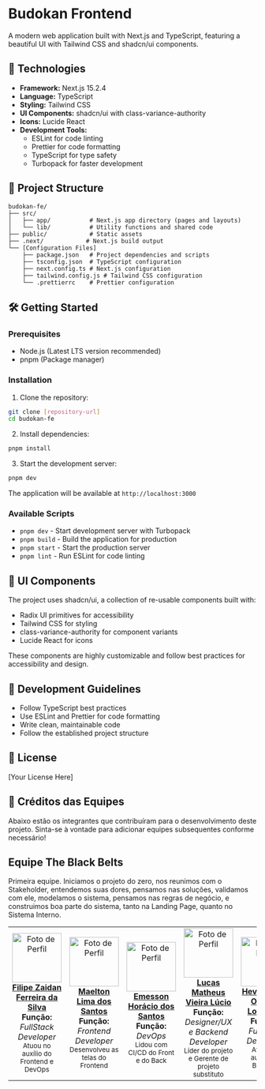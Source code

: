 # Budokan Frontend

A modern web application built with Next.js and TypeScript, featuring a beautiful UI with Tailwind CSS and shadcn/ui components.

## 🚀 Technologies

- **Framework:** Next.js 15.2.4
- **Language:** TypeScript
- **Styling:** Tailwind CSS
- **UI Components:** shadcn/ui with class-variance-authority
- **Icons:** Lucide React
- **Development Tools:**
  - ESLint for code linting
  - Prettier for code formatting
  - TypeScript for type safety
  - Turbopack for faster development

## 📁 Project Structure

```
budokan-fe/
├── src/
│   ├── app/           # Next.js app directory (pages and layouts)
│   └── lib/           # Utility functions and shared code
├── public/            # Static assets
├── .next/            # Next.js build output
└── [Configuration Files]
    ├── package.json   # Project dependencies and scripts
    ├── tsconfig.json  # TypeScript configuration
    ├── next.config.ts # Next.js configuration
    ├── tailwind.config.js # Tailwind CSS configuration
    └── .prettierrc    # Prettier configuration
```

## 🛠️ Getting Started

### Prerequisites

- Node.js (Latest LTS version recommended)
- pnpm (Package manager)

### Installation

1. Clone the repository:

```bash
git clone [repository-url]
cd budokan-fe
```

2. Install dependencies:

```bash
pnpm install
```

3. Start the development server:

```bash
pnpm dev
```

The application will be available at `http://localhost:3000`

### Available Scripts

- `pnpm dev` - Start development server with Turbopack
- `pnpm build` - Build the application for production
- `pnpm start` - Start the production server
- `pnpm lint` - Run ESLint for code linting

## 🎨 UI Components

The project uses shadcn/ui, a collection of re-usable components built with:

- Radix UI primitives for accessibility
- Tailwind CSS for styling
- class-variance-authority for component variants
- Lucide React for icons

These components are highly customizable and follow best practices for accessibility and design.

## 🔧 Development Guidelines

- Follow TypeScript best practices
- Use ESLint and Prettier for code formatting
- Write clean, maintainable code
- Follow the established project structure

## 📝 License

[Your License Here]

## 👥 Créditos das Equipes

Abaixo estão os integrantes que contribuíram para o desenvolvimento deste projeto. Sinta-se à vontade para adicionar equipes subsequentes conforme necessário!

## Equipe The Black Belts

Primeira equipe. Iniciamos o projeto do zero, nos reunimos com o Stakeholder, entendemos suas dores, pensamos nas soluções, validamos com ele, modelamos o sistema, pensamos nas regras de negócio, e construimos boa parte do sistema, tanto na Landing Page, quanto no Sistema Interno.

<table>
  <tr>
    <td align="center">
      <a href="https://github.com/filipezaidan">
        <img src="https://github.com/filipezaidan.png" width="100px;" alt="Foto de Perfil"/><br />
        <b>Filipe Zaidan Ferreira da Silva</b>
      </a>
      <br />
      <span><b>Função:</b> <i>FullStack Developer</i></span><br />
      <span><sub>Atuou no auxílio do Frontend e DevOps</sub></span>
    </td>
    <td align="center">
      <a href="https://github.com/Maelton">
        <img src="https://github.com/Maelton.png" width="100px;" alt="Foto de Perfil"/><br />
        <b>Maelton Lima dos Santos</b>
      </a>
      <br />
      <span><b>Função:</b> <i>Frontend Developer</i></span><br />
      <span><sub>Desenvolveu as telas do Frontend</sub></span>
    </td>
    <td align="center">
      <a href="https://github.com/emessonh">
        <img src="https://github.com/emessonh.png" width="100px;" alt="Foto de Perfil"/><br />
        <b>Emesson Horácio dos Santos</b>
      </a>
      <br />
      <span><b>Função:</b> <i>DevOps</i></span><br />
      <span><sub>Lidou com CI/CD do Front e do Back</sub></span>
    </td>
    <td align="center">
      <a href="https://github.com/Casterrr">
        <img src="https://github.com/Casterrr.png" width="100px;" alt="Foto de Perfil"/><br />
        <b>Lucas Matheus Vieira Lúcio</b>
      </a>
      <br />
      <span><b>Função:</b> <i>Designer/UX e Backend Developer</i></span><br />
      <span><sub>Líder do projeto e Gerente de projeto substituto</sub></span>
    </td>
    <td align="center">
      <a href="https://github.com/HeevOL">
        <img src="https://github.com/HeevOL.png" width="100px;" alt="Foto de Perfil"/><br />
        <b>Heverton de Oliveira Lourenço</b>
      </a>
      <br />
      <span><b>Função:</b> <i>FullStack Developer</i></span><br />
      <span><sub>Atuou no auxílio do Backend</sub></span>
    </td>
  </tr>
</table>
